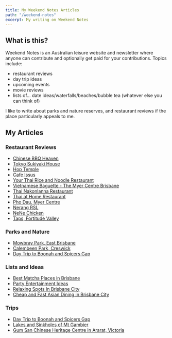 ```yaml
---
title: My Weekend Notes Articles
path: "/weekend-notes"
excerpt: My writing on Weekend Notes
---
```


## What is this?

Weekend Notes is an Australian leisure website and newsletter where anyone can contribute and optionally get paid for your contributions. Topics include:

* restaurant reviews
* day trip ideas
* upcoming events
* movie reviews
* lists of... date ideas/waterfalls/beaches/bubble tea (whatever else you can think of)

I like to write about parks and nature reserves, and restaurant reviews if the place particularly appeals to me.

## My Articles

### Restaurant Reviews
 * [Chinese BBQ Heaven](https://www.weekendnotes.com/chinese-bbq-heaven-anzac-square-brisbane/)
 * [Tokyo Sukiyaki House](https://www.weekendnotes.com/tokyo-sukiyaki-house/)
 * [Hop Temple](https://www.weekendnotes.com/hop-temple-ballarat/)
 * [Cafe Issus](https://www.weekendnotes.com/cafe-issus-melbourne/)
 * [Your Thai Rice and Noodle Restaurant](https://www.weekendnotes.com/your-thai-rice-noodle-restaurant/)
 * [Vietnamese Baguette - The Myer Centre Brisbane](https://www.weekendnotes.com/vietnamese-baguette-myer-centre-brisbane/)
 * [Thai Nakonlanna Restaurant](https://www.weekendnotes.com/thai-nakonlanna-restaurant/)
 * [Thai at Home Restaurant](https://www.weekendnotes.com/thai-at-home-restaurant/)
 * [Pho Dau, Myer Centre](https://www.weekendnotes.com/pho-dau-the-myer-centre-brisbane/)
 * [Nerang RSL](https://www.weekendnotes.com/nerang-rsl/)
 * [NeNe Chicken](https://www.weekendnotes.com/nene-chicken-myer-centre-brisbane/)
 * [Taps, Fortitude Valley](https://www.weekendnotes.com/taps-fortitude-valley/104437/)

 ### Parks and Nature
 * [Mowbray Park, East Brisbane](https://www.weekendnotes.com/mowbray-park/)
 * [Calembeen Park, Creswick](https://www.weekendnotes.com/calembeen-park-creswick/)
* [Day Trip to Boonah and Spicers Gap](https://www.weekendnotes.com/day-trip-to-boonah-and-spicers-gap/)

 ### Lists and Ideas
 * [Best Matcha Places in Brisbane](https://www.weekendnotes.com/best-green-tea-matcha-places-brisbane/)
 * [Party Entertainment Ideas](https://www.weekendnotes.com/party-entertainment-ideas/)
* [Relaxing Spots In Brisbane City](https://www.weekendnotes.com/relaxing-spots-in-brisbane-city/)
* [Cheap and Fast Asian Dining in Brisbane City](https://www.weekendnotes.com/cheap-and-fast-asian-dining-brisbane-city/)

### Trips
* [Day Trip to Boonah and Spicers Gap](https://www.weekendnotes.com/day-trip-to-boonah-and-spicers-gap/)
* [Lakes and Sinkholes of Mt Gambier](https://www.weekendnotes.com/lakes-and-sinkholes-mount-gambier/)
* [Gum San Chinese Heritage Centre in Ararat, Victoria](https://www.weekendnotes.com/gum-san-chinese-heritage-centre-ararat/)